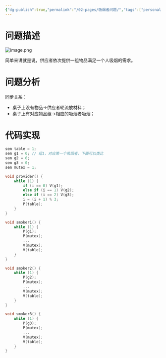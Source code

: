 ```yaml
---
{"dg-publish":true,"permalink":"/02-pages/吸烟者问题/","tags":["personal/blog","algorithm/多线程","os/thread","os/process"]}
---
```


# 问题描述
![image.png](https://yelanyanyu-img-bed.oss-cn-hangzhou.aliyuncs.com/img/blog/2024/11/20241112203616.png)

简单来讲就是说，供应者依次提供一组物品满足一个人吸烟的需求。
# 问题分析
同步关系：
 - 桌子上没有物品->供应者轮流放材料；
 - 桌子上有对应物品组->相应的吸烟者吸烟；
# 代码实现
```c
sem table = 1;
sem g1 = 0; // 组1，对应第一个吸烟者，下面可以类比
sem g2 = 0;
sem g3 = 0;
sem mutex = 1;

void provider() {
	while (1) {
		if (i == 0) V(g1);
		else if (i == 1) V(g2);
		else if (i == 2) V(g3);
		i = (i + 1) % 3;
		P(table);
	}
}

void smoker1() {
	while (1) {
		P(g1);
		P(mutex);
		...
		V(mutex);
		V(table);
	}
} 

void smoker2() {
	while (1) {
		P(g2);
		P(mutex);
		...
		V(mutex);
		V(table);
	}
} 

void smoker3() {
	while (1) {
		P(g3);
		P(mutex);
		...
		V(mutex);
		V(table);
	}
} 
```

